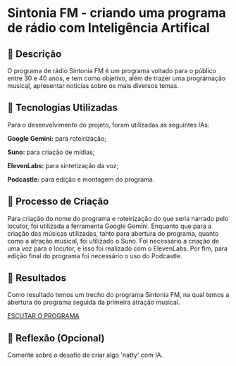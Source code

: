 # Sintonia FM - criando uma programa de rádio com Inteligência Artifical

## 📒 Descrição
O programa de rádio Sintonia FM é um programa voltado para o público entre 30 e 40 anos, e tem como objetivo, além de trazer uma programação musical, apresentar notícias sobre os mais diversos temas. 

## 🤖 Tecnologias Utilizadas
Para o desenvolvimento do projeto, foram utilizadas as seguintes IAs:

**Google Gemini:** para roteirização;

**Suno:** para criação de mídias;

**ElevenLabs:** para sintetização da voz;

**Podcastle:** para edição e montagem do programa.

## 🧐 Processo de Criação
Para criação do nome do programa e roteirização do que seria narrado pelo locutor, foi utilizada a ferramenta Google Gemini. Enquanto que para a criação das músicas utilizadas, tanto para abertura do programa, quanto como a atração musical, foi utilizado o Suno. Foi necessário a criação de uma voz para o locutor, e isso foi realizado com o ElevenLabs. Por fim, para edição final do programa foi necessário o uso do Podcastle.

## 🚀 Resultados
Como resultado temos um trecho do programa Sintonia FM, na qual temos a abertura do programa seguida da primeira atração musical.

[ESCUTAR O PROGRAMA]()

## 💭 Reflexão (Opcional)
Comente sobre o desafio de criar algo 'natty' com IA.
